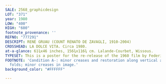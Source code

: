 ```yaml
---
SALE: 2568_graphicdesign
LOT: "371"
year: 1980
LOW: "400"
HIGH: "600"
footnote_provenance: ''
REFNO: "777291"
DESCRIPT: RENÉ GRUAU (COUNT RENATO DE ZAVAGLI, 1910-2004)
CROSSHEAD: LA DOLCE VITA. Circa 1980.
at-a-glance: 61¾x46 inches, 156¾x116¾ cm. Lalande-Courbet, Wissous.
TYPESET: This is a poster for the re-release of the 1960 film by Federico Fellini.
FOOTNOTE: 'Condition A-: minor creases and restoration along vertical and horizontal
  folds; minor creases in image.'
background_color: "#FFFFFF"

---
```

